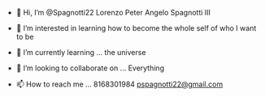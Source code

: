 - 👋 Hi, I’m @Spagnotti22 Lorenzo Peter Angelo Spagnotti III

- 👀 I’m interested in learning how to become the whole self of who I want to be 
- 🌱 I’m currently learning ... the universe  
- 💞️ I’m looking to collaborate on ... Everything
- 📫 How to reach me ...
8168301984 pspagnotti22@gmail.com 
<!---
Spagnotti22/Spagnotti22 is a ✨ special ✨ repository because its `README.md` (this file) appears on your GitHub profile.
You can click the Preview link to take a look at your changes.
--->
